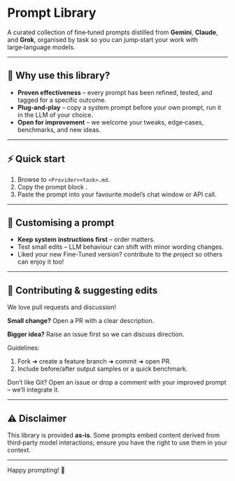 
# Prompt Library

A curated collection of fine‑tuned prompts distilled from **Gemini**, **Claude**, and **Grok**, organised by task so you can jump‑start your work with large‑language models.

---

## 🚀 Why use this library?

* **Proven effectiveness** – every prompt has been refined, tested, and tagged for a specific outcome.
* **Plug‑and‑play** – copy a system prompt before your own prompt, run it in the LLM of your choice.
* **Open for improvement** – we welcome your tweaks, edge‑cases, benchmarks, and new ideas.

---

## ⚡ Quick start

1. Browse to `<Provider><task>.md`.
2. Copy the prompt block .
3. Paste the prompt into your favourite model’s chat window or API call.

---

## 🎨 Customising a prompt

* **Keep system instructions first** – order matters.
* Test small edits – LLM behaviour can shift with minor wording changes.
* Liked your new Fine-Tuned version? contribute to the project so others can enjoy it too!

---

## 🤝 Contributing & suggesting edits

We love pull requests and discussion!

**Small change?** Open a PR with a clear description.

**Bigger idea?** Raise an issue first so we can discuss direction.

Guidelines:

1. Fork ➜ create a feature branch ➜ commit ➜ open PR.
2. Include before/after output samples or a quick benchmark.

Don’t like Git? Open an issue or drop a comment with your improved prompt – we’ll integrate it.

---

## ⚠️ Disclaimer

This library is provided **as‑is**. Some prompts embed content derived from third‑party model interactions; ensure you have the right to use them in your context.

---

Happy prompting! 🎉
